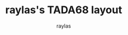 ---
OS: ['MacOS']
author: raylas
firmwares: [QMK]
hasHomeRowMods: False
hasLetterOnThumb: False
keymapImage: https://i.imgur.com/cV9niMC.jpg
keyCount: 68
keyboard: Tada68
baseLayouts: ["QWERTY"]
languages: ['English']
layerCount: 2
title: "raylas's TADA68 layout"
isSplit: False
stagger: row
summary: 
keymapUrl: https://github.com/raylas/qmk_firmware/tree/master/keyboards/tada68/keymaps/raylas
writeup: https://github.com/raylas/qmk_firmware/tree/master/keyboards/tada68/keymaps/raylas/readme.md
---